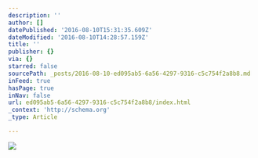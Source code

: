 ```yaml
---
description: ''
author: []
datePublished: '2016-08-10T15:31:35.609Z'
dateModified: '2016-08-10T14:28:57.159Z'
title: ''
publisher: {}
via: {}
starred: false
sourcePath: _posts/2016-08-10-ed095ab5-6a56-4297-9316-c5c754f2a8b8.md
inFeed: true
hasPage: true
inNav: false
url: ed095ab5-6a56-4297-9316-c5c754f2a8b8/index.html
_context: 'http://schema.org'
_type: Article

---
```

![](https://the-grid-user-content.s3-us-west-2.amazonaws.com/394354fd-cd8e-4b7a-96df-1984d44d9f3c.jpg)